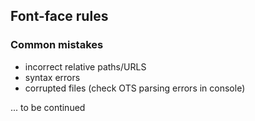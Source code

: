 ## Font-face rules
### Common mistakes
* incorrect relative paths/URLS
* syntax errors
* corrupted files (check OTS parsing errors in console)

... to be continued
